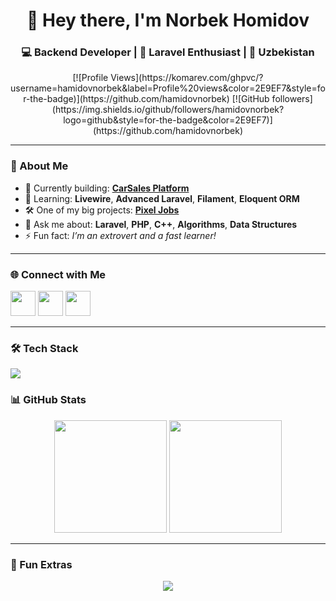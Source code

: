 <!-- Banner -->
<h1 align="center">👋 Hey there, I'm Norbek Homidov</h1>
<h3 align="center">💻 Backend Developer | 🚀 Laravel Enthusiast | 📍 Uzbekistan</h3>
<div align="center">
[![Profile Views](https://komarev.com/ghpvc/?username=hamidovnorbek&label=Profile%20views&color=2E9EF7&style=for-the-badge)](https://github.com/hamidovnorbek)
[![GitHub followers](https://img.shields.io/github/followers/hamidovnorbek?logo=github&style=for-the-badge&color=2E9EF7)](https://github.com/hamidovnorbek)
</div>

---

### 🚀 About Me
- 🔭 Currently building: [**CarSales Platform**](https://github.com/hamidovnorbek/avtoelon2)  
- 🌱 Learning: **Livewire**, **Advanced Laravel**, **Filament**, **Eloquent ORM**  
- 🛠 One of my big projects: [**Pixel Jobs**](https://github.com/hamidovnorbek/job-posting)  
- 💬 Ask me about: **Laravel**, **PHP**, **C++**, **Algorithms**, **Data Structures**  
- ⚡ Fun fact: *I’m an extrovert and a fast learner!*  

---

### 🌐 Connect with Me
<p align="left">
<a href="https://www.linkedin.com/in/norbekhamidov/"><img src="https://skillicons.dev/icons?i=linkedin" height="40" /></a>
<a href="https://www.hackerrank.com/@norbekha"><img src="https://cdn.jsdelivr.net/gh/devicons/devicon/icons/hackerrank/hackerrank-original.svg" height="40" /></a>
<a href="https://www.leetcode.com/norbek_hamidov"><img src="https://img.icons8.com/external-tal-revivo-color-tal-revivo/48/null/external-level-up-your-coding-skills-and-quickly-land-a-job-logo-color-tal-revivo.png" height="40" /></a>
</p>

---

### 🛠 Tech Stack
<p align="left">
<img src="https://skillicons.dev/icons?i=php,laravel,livewire,tailwind,bootstrap,html,css,cpp,python,mysql,sqlite,nginx,linux,bash,git,figma" />
</p>


### 📊 GitHub Stats
<p align="center">
  <img src="https://github-readme-stats.vercel.app/api?username=hamidovnorbek&show_icons=true&theme=radical" height="180" />
  <img src="https://github-readme-streak-stats.herokuapp.com/?user=hamidovnorbek&theme=radical" height="180" />
</p>

---

### 🎯 Fun Extras
<p align="center">
  <img src="https://readme-typing-svg.herokuapp.com?font=Fira+Code&size=20&duration=3000&pause=1000&color=00C0FF&center=true&vCenter=true&width=435&lines=Backend+Developer;Laravel+Lover;Always+Learning+New+Tech" />
</p>
